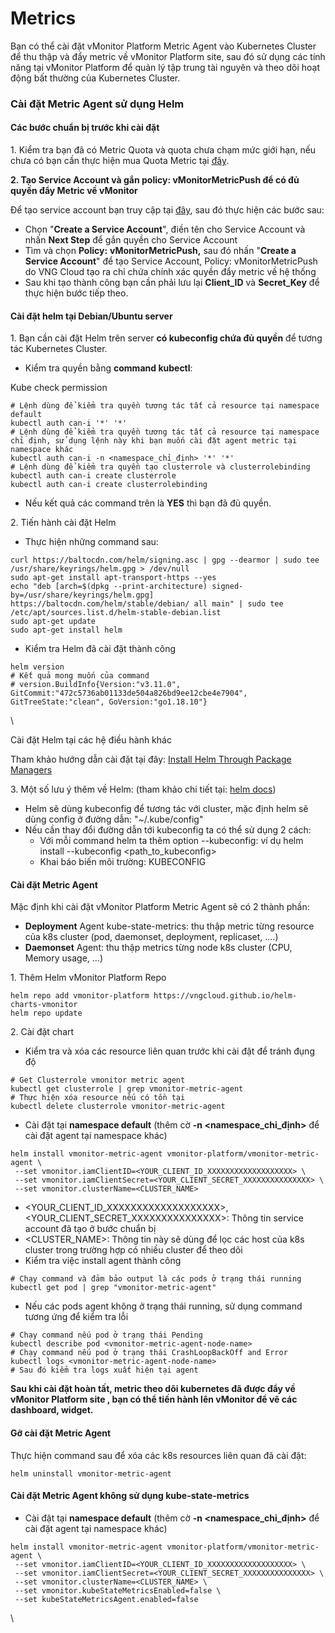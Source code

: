 # Metrics

Bạn có thể cài đặt vMonitor Platform Metric Agent vào Kubernetes Cluster để thu thập và đẩy metric về vMonitor Platform site, sau đó sử dụng các tính năng tại vMonitor Platform để quản lý tập trung tài nguyên và theo dõi hoạt động bất thường của Kubernetes Cluster.

### **Cài đặt Metric Agent sử dụng Helm** <a href="#metrics-caidatmetricagentsudunghelm" id="metrics-caidatmetricagentsudunghelm"></a>

#### **Các bước chuẩn bị trước khi cài đặt** <a href="#metrics-cacbuocchuanbitruockhicaidat" id="metrics-cacbuocchuanbitruockhicaidat"></a>

&#x20;      1\. Kiểm tra bạn đã có Metric Quota và quota chưa chạm mức giới hạn, nếu chưa có bạn cần thực hiện mua Quota Metric tại [đây](https://docs.vngcloud.vn/pages/viewpage.action?pageId=31555658).

&#x20;      **2. Tạo Service Account và gắn policy: vMonitorMetricPush để có đủ quyền đẩy Metric về vMonitor**

Để tạo service account bạn truy cập tại [đây](https://hcm-3.console.vngcloud.vn/iam/service-accounts), sau đó thực hiện các bước sau:

* Chọn "**Create a Service Account**", điền tên cho Service Account và nhấn **Next Step** để gắn quyền cho Service Account
* Tìm và chọn **Policy:** **vMonitorMetricPush,** sau đó nhấn "**Create a Service Account**" để tạo Service Account, Policy: vMonitorMetricPush do VNG Cloud tạo ra chỉ chứa chính xác quyền đẩy metric về hệ thống
* Sau khi tạo thành công bạn cần phải lưu lại **Client\_ID** và **Secret\_Key** để thực hiện bước tiếp theo.

#### Cài đặt helm tại Debian/Ubuntu server <a href="#metrics-caidathelmtaidebian-ubuntuserver" id="metrics-caidathelmtaidebian-ubuntuserver"></a>

&#x20;       1\. Bạn cần cài đặt Helm trên server **có kubeconfig chứa đủ quyền** để tương tác Kubernetes Cluster.

* Kiểm tra quyền bằng **command kubectl**:

Kube check permission

```
# Lệnh dùng để kiểm tra quyền tương tác tất cả resource tại namespace default
kubectl auth can-i '*' '*'
# Lệnh dùng để kiểm tra quyền tương tác tất cả resource tại namespace chỉ định, sử dụng lệnh này khi bạn muốn cài đặt agent metric tại namespace khác
kubectl auth can-i -n <namespace_chỉ_định> '*' '*'
# Lệnh dùng để kiểm tra quyền tạo clusterrole và clusterrolebinding
kubectl auth can-i create clusterrole
kubectl auth can-i create clusterrolebinding
```

* Nếu kết quả các command trên là **YES** thì bạn đã đủ quyền.

&#x20;       2\. Tiến hành cài đặt Helm

* Thực hiện những command sau:

```
curl https://baltocdn.com/helm/signing.asc | gpg --dearmor | sudo tee /usr/share/keyrings/helm.gpg > /dev/null 
sudo apt-get install apt-transport-https --yes 
echo "deb [arch=$(dpkg --print-architecture) signed-by=/usr/share/keyrings/helm.gpg] https://baltocdn.com/helm/stable/debian/ all main" | sudo tee /etc/apt/sources.list.d/helm-stable-debian.list 
sudo apt-get update 
sudo apt-get install helm 
```

* Kiểm tra Helm đã cài đặt thành công

```
helm version
# Kết quả mong muốn của command 
# version.BuildInfo{Version:"v3.11.0", GitCommit:"472c5736ab01133de504a826bd9ee12cbe4e7904", GitTreeState:"clean", GoVersion:"go1.18.10"}
```

\


Cài đặt Helm tại các hệ điều hành khác

&#x20;       Tham khảo hướng dẫn cài đặt tại đây: [Install Helm Through Package Managers](https://helm.sh/docs/intro/install/#through-package-managers)

&#x20;       3\. Một số lưu ý thêm về Helm: (tham khảo chi tiết tại: [helm docs](https://helm.sh/docs/helm/helm/))

* Helm sẽ dùng kubeconfig để tương tác với cluster, mặc định helm sẽ dùng config ở đường dẫn: "\~/.kube/config"
* Nếu cần thay đổi đường dẫn tới kubeconfig ta có thể sử dụng 2 cách:
  * Với mỗi command helm ta thêm option --kubeconfig: ví dụ helm install --kubeconfig \<path\_to\_kubeconfig>
  * Khai báo biến môi trường: KUBECONFIG

#### Cài đặt Metric Agent <a href="#metrics-caidatmetricagent" id="metrics-caidatmetricagent"></a>

&#x20;       Mặc định khi cài đặt vMonitor Platform Metric Agent sẽ có 2 thành phần:

* **Deployment** Agent kube-state-metrics: thu thập metric từng resource của k8s cluster (pod, daemonset, deployment, replicaset, ....)
* **Daemonset** Agent: thu thập metrics từng node k8s cluster (CPU, Memory usage, ...)

&#x20;       1\. Thêm Helm vMonitor Platform Repo

```
helm repo add vmonitor-platform https://vngcloud.github.io/helm-charts-vmonitor
helm repo update
```

&#x20;       2\. Cài đặt chart

* Kiểm tra và xóa các resource liên quan trước khi cài đặt để tránh đụng độ

```
# Get Clusterrole vmonitor metric agent
kubectl get clusterrole | grep vmonitor-metric-agent
# Thực hiện xóa resource nếu có tồn tại
kubectl delete clusterrole vmonitor-metric-agent
```

* Cài đặt tại **namespace default** (thêm cờ **-n \<namespace\_chỉ\_định>** để cài đặt agent tại namespace khác)

```
helm install vmonitor-metric-agent vmonitor-platform/vmonitor-metric-agent \
 --set vmonitor.iamClientID=<YOUR_CLIENT_ID_XXXXXXXXXXXXXXXXXXX> \
 --set vmonitor.iamClientSecret=<YOUR_CLIENT_SECRET_XXXXXXXXXXXXXXX> \
 --set vmonitor.clusterName=<CLUSTER_NAME> 
```

* \<YOUR\_CLIENT\_ID\_XXXXXXXXXXXXXXXXXXX>, \<YOUR\_CLIENT\_SECRET\_XXXXXXXXXXXXXXX>: Thông tin service account đã tạo ở bước chuẩn bị
* &#x20;\<CLUSTER\_NAME>: Thông tin này sẽ dùng để lọc các host của k8s cluster trong trường hợp có nhiều cluster để theo dõi
* Kiểm tra việc install agent thành công

```
# Chạy command và đảm bảo output là các pods ở trạng thái running
kubectl get pod | grep "vmonitor-metric-agent"
```

* Nếu các pods agent không ở trạng thái running, sử dụng command tương ứng để kiểm tra lỗi

```
# Chạy command nếu pod ở trạng thái Pending
kubectl describe pod <vmonitor-metric-agent-node-name>
# Chạy command nếu pod ở trạng thái CrashLoopBackOff and Error
kubectl logs <vmonitor-metric-agent-node-name>
# Sau đó kiểm tra logs xuất hiện tại agent
```

&#x20;    **Sau khi cài đặt hoàn tất, metric theo dõi kubernetes đã được đẩy về vMonitor Platform site , bạn có thể tiến hành lên vMonitor để vẽ các dashboard, widget.**

#### Gỡ cài đặt Metric Agent <a href="#metrics-gocaidatmetricagent" id="metrics-gocaidatmetricagent"></a>

Thực hiện command sau để xóa các k8s resources liên quan đã cài đặt:

```
helm uninstall vmonitor-metric-agent
```

#### Cài đặt Metric Agent không sử dụng kube-state-metrics <a href="#metrics-caidatmetricagentkhongsudungkube-state-metrics" id="metrics-caidatmetricagentkhongsudungkube-state-metrics"></a>

* Cài đặt tại **namespace default** (thêm cờ **-n \<namespace\_chỉ\_định>** để cài đặt agent tại namespace khác)

```
helm install vmonitor-metric-agent vmonitor-platform/vmonitor-metric-agent \
 --set vmonitor.iamClientID=<YOUR_CLIENT_ID_XXXXXXXXXXXXXXXXXXX> \
 --set vmonitor.iamClientSecret=<YOUR_CLIENT_SECRET_XXXXXXXXXXXXXXX> \
 --set vmonitor.clusterName=<CLUSTER_NAME> \
 --set vmonitor.kubeStateMetricsEnabled=false \
 --set kubeStateMetricsAgent.enabled=false 
```

\
